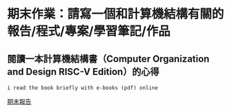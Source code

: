 # 期末作業：請寫一個和計算機結構有關的報告/程式/專案/學習筆記/作品

## 閱讀一本計算機結構書（Computer Organization and Design RISC-V Edition）的心得 
    i read the book briefly with e-books (pdf) online
[期末報告](https://github.com/julianalidya/_co/blob/master/final/%E6%9C%9F%E6%9C%AB%E5%A0%B1%E5%91%8A.pdf)
